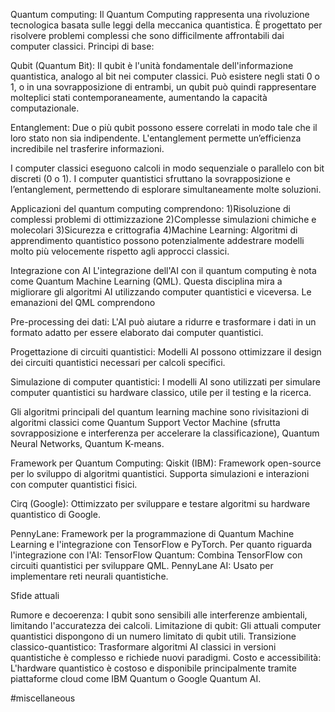 Quantum computing:
Il Quantum Computing rappresenta una rivoluzione tecnologica basata sulle leggi della meccanica quantistica. È progettato per risolvere problemi complessi che sono difficilmente affrontabili dai computer classici.
Principi di base:

Qubit (Quantum Bit):
Il qubit è l'unità fondamentale dell'informazione quantistica, analogo al bit nei computer classici.
Può esistere negli stati 0 o 1, o in una sovrapposizione di entrambi, un qubit può quindi rappresentare molteplici stati contemporaneamente, aumentando la capacità computazionale.

Entanglement:
Due o più qubit possono essere correlati in modo tale che il loro stato non sia indipendente. L'entanglement permette un’efficienza incredibile nel trasferire informazioni.

I computer classici eseguono calcoli in modo sequenziale o parallelo con bit discreti (0 o 1). I computer quantistici sfruttano la sovrapposizione e l’entanglement, permettendo di esplorare simultaneamente molte soluzioni.

Applicazioni del quantum computing comprendono:
1)Risoluzione di complessi problemi di ottimizzazione
2)Complesse simulazioni chimiche e molecolari
3)Sicurezza e crittografia
4)Machine Learning: Algoritmi di apprendimento quantistico possono potenzialmente addestrare modelli molto più velocemente rispetto agli approcci classici.

Integrazione con AI
L'integrazione dell'AI con il quantum computing è nota come Quantum Machine Learning (QML). Questa disciplina mira a migliorare gli algoritmi AI utilizzando computer quantistici e viceversa.
Le emanazioni del QML comprendono

Pre-processing dei dati:
L'AI può aiutare a ridurre e trasformare i dati in un formato adatto per essere elaborato dai computer quantistici.

Progettazione di circuiti quantistici:
Modelli AI possono ottimizzare il design dei circuiti quantistici necessari per calcoli specifici.

Simulazione di computer quantistici:
I modelli AI sono utilizzati per simulare computer quantistici su hardware classico, utile per il testing e la ricerca.



Gli algoritmi principali del quantum learning machine sono rivisitazioni di algoritmi classici come Quantum Support Vector Machine (sfrutta sovrapposizione e interferenza per accelerare la classificazione), Quantum Neural Networks, Quantum K-means.


Framework per Quantum Computing:
Qiskit (IBM):
Framework open-source per lo sviluppo di algoritmi quantistici.
Supporta simulazioni e interazioni con computer quantistici fisici.

Cirq (Google):
Ottimizzato per sviluppare e testare algoritmi su hardware quantistico di Google.

PennyLane:
Framework per la programmazione di Quantum Machine Learning e l'integrazione con TensorFlow e PyTorch.
Per quanto riguarda l'integrazione con l'AI:
TensorFlow Quantum: Combina TensorFlow con circuiti quantistici per sviluppare QML.
PennyLane AI: Usato per implementare reti neurali quantistiche.



Sfide attuali

Rumore e decoerenza:
I qubit sono sensibili alle interferenze ambientali, limitando l'accuratezza dei calcoli.
Limitazione di qubit:
Gli attuali computer quantistici dispongono di un numero limitato di qubit utili.
Transizione classico-quantistico:
Trasformare algoritmi AI classici in versioni quantistiche è complesso e richiede nuovi paradigmi.
Costo e accessibilità:
L'hardware quantistico è costoso e disponibile principalmente tramite piattaforme cloud come IBM Quantum o Google Quantum AI.

#miscellaneous 
